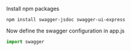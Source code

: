 Install npm packages
```console
npm install swagger-jsdoc swagger-ui-express
```

Now define the swagger configuration in app.js
```javascript
import swagger
```
